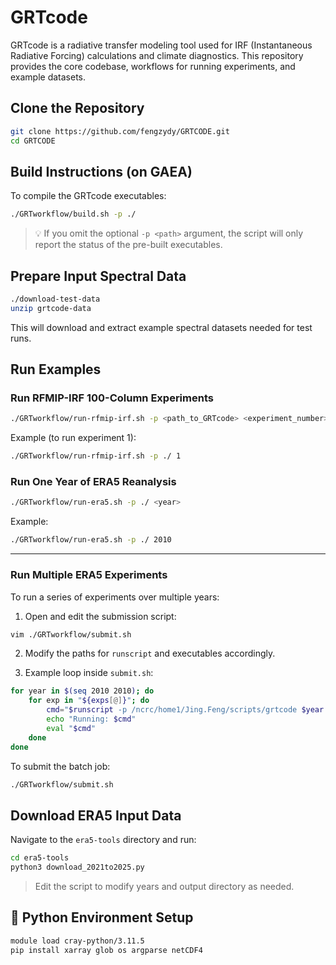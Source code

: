 # GRTcode

GRTcode is a radiative transfer modeling tool used for IRF (Instantaneous Radiative Forcing) calculations and climate diagnostics. This repository provides the core codebase, workflows for running experiments, and example datasets.

## Clone the Repository

```bash
git clone https://github.com/fengzydy/GRTCODE.git
cd GRTCODE
```
## Build Instructions (on GAEA)

To compile the GRTcode executables:

```bash
./GRTworkflow/build.sh -p ./
```

> 💡 If you omit the optional `-p <path>` argument, the script will only report the status of the pre-built executables.


## Prepare Input Spectral Data

```bash
./download-test-data
unzip grtcode-data
```

This will download and extract example spectral datasets needed for test runs.

## Run Examples

### Run RFMIP-IRF 100-Column Experiments

```bash
./GRTworkflow/run-rfmip-irf.sh -p <path_to_GRTcode> <experiment_number>
```

Example (to run experiment 1):

```bash
./GRTworkflow/run-rfmip-irf.sh -p ./ 1
```

### Run One Year of ERA5 Reanalysis

```bash
./GRTworkflow/run-era5.sh -p ./ <year>
```

Example:

```bash
./GRTworkflow/run-era5.sh -p ./ 2010
```

---

### Run Multiple ERA5 Experiments

To run a series of experiments over multiple years:

1. Open and edit the submission script:

```bash
vim ./GRTworkflow/submit.sh
```

2. Modify the paths for `runscript` and executables accordingly.

3. Example loop inside `submit.sh`:

```bash
for year in $(seq 2010 2010); do
    for exp in "${exps[@]}"; do
        cmd="$runscript -p /ncrc/home1/Jing.Feng/scripts/grtcode $year $era5_data $data_dir/${exp}.nc ${exp}_noh2o"
        echo "Running: $cmd"
        eval "$cmd"
    done
done
```

To submit the batch job:

```bash
./GRTworkflow/submit.sh
```

## Download ERA5 Input Data

Navigate to the `era5-tools` directory and run:

```bash
cd era5-tools
python3 download_2021to2025.py
```

> Edit the script to modify years and output directory as needed.


## 🧰 Python Environment Setup 

```bash
module load cray-python/3.11.5
pip install xarray glob os argparse netCDF4
```

